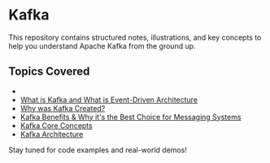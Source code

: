 # Kafka

This repository contains structured notes, illustrations, and key concepts to help you understand Apache Kafka from the ground up.

## Topics Covered
- 
- [What is Kafka and What is Event-Driven Architecture](./what-is-kafka-and-event-driven-architecture.md)
- [Why was Kafka Created?](./why-kafka-was-created.md)
- [Kafka Benefits & Why it's the Best Choice for Messaging Systems](./kafka-benefits-and-advantages.md)
- [Kafka Core Concepts](./kafka-core-concepts.md)
- [Kafka Architecture](./kafka-architecture.md)

Stay tuned for code examples and real-world demos!